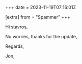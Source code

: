 +++
date = 2023-11-19T07:16:01Z

[extra]
from = "Spammer"
+++

Hi stavros,

No worries, thanks for the update,

Regards,

Jon,
